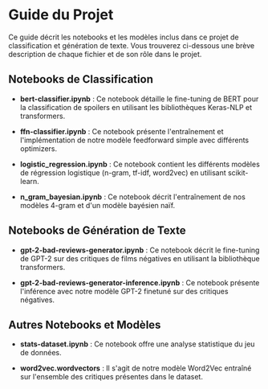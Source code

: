 # Guide du Projet

Ce guide décrit les notebooks et les modèles inclus dans ce projet de classification et génération de texte. Vous trouverez ci-dessous une brève description de chaque fichier et de son rôle dans le projet.

## Notebooks de Classification

- **bert-classifier.ipynb** : Ce notebook détaille le fine-tuning de BERT pour la classification de spoilers en utilisant les bibliothèques Keras-NLP et transformers.

- **ffn-classifier.ipynb** : Ce notebook présente l'entraînement et l'implémentation de notre modèle feedforward simple avec différents optimizers.

- **logistic_regression.ipynb** : Ce notebook contient les différents modèles de régression logistique (n-gram, tf-idf, word2vec) en utilisant scikit-learn.

- **n_gram_bayesian.ipynb** : Ce notebook décrit l'entraînement de nos modèles 4-gram et d'un modèle bayésien naïf.

## Notebooks de Génération de Texte

- **gpt-2-bad-reviews-generator.ipynb** : Ce notebook décrit le fine-tuning de GPT-2 sur des critiques de films négatives en utilisant la bibliothèque transformers.

- **gpt-2-bad-reviews-generator-inference.ipynb** : Ce notebook présente l'inférence avec notre modèle GPT-2 finetuné sur des critiques négatives.

## Autres Notebooks et Modèles

- **stats-dataset.ipynb** : Ce notebook offre une analyse statistique du jeu de données.

- **word2vec.wordvectors** : Il s'agit de notre modèle Word2Vec entraîné sur l'ensemble des critiques présentes dans le dataset.